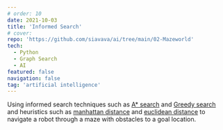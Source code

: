 ```yaml
---
# order: 10
date: 2021-10-03
title: 'Informed Search'
# cover: 
repo: 'https://github.com/siavava/ai/tree/main/02-Mazeworld'
tech:
  - Python
  - Graph Search
  - AI
featured: false
navigation: false
tag: 'artificial intelligence'
---
```


Using informed search techniques such as [A* search][a-star] and [Greedy search][greedy-search]
and heuristics such as [manhattan distance][manhattan-heuristic] and [euclidean distance][euclidean-heuristic]
to navigate a robot through a maze with obstacles to a goal location.

[a-star]:               https://en.wikipedia.org/wiki/A*_search_algorithm
[greedy-search]:        https://en.wikipedia.org/wiki/Greedy_algorithm
[manhattan-heuristic]:  https://en.wikipedia.org/wiki/Taxicab_geometry
[euclidean-heuristic]:  https://en.wikipedia.org/wiki/Euclidean_distance
